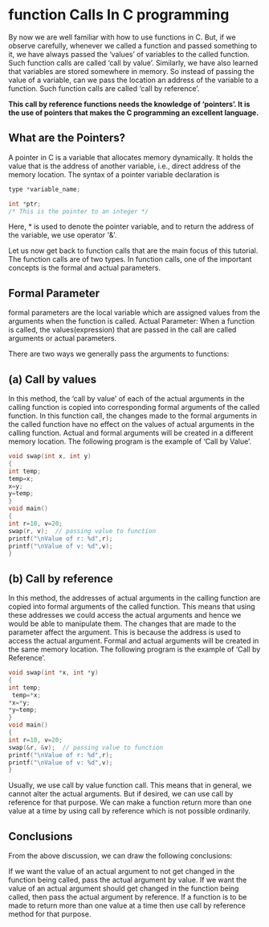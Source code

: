 # function Calls In C programming

By now we are well familiar with how to use functions in C. But, if we observe carefully, whenever we called a function and passed something to it, we have always passed the ‘values’ of variables to the called function. Such function calls are called ‘call by value’. Similarly, we have also learned that variables are stored somewhere in memory. So instead of passing the value of a variable, can we pass the location an address of the variable to a function. Such function calls are called ‘call by reference’.

**This call by reference functions needs the knowledge of ‘pointers’. It is the use of pointers that makes the C programming an excellent language.**

## What are the Pointers?
A pointer in C is a variable that allocates memory dynamically. It holds the value that is the address of another variable, i.e., direct address of the memory location. The syntax of a pointer variable declaration is

``` c
type *variable_name;

int *ptr;
/* This is the pointer to an integer */
```

Here, * is used to denote the pointer variable, and to return the address of the variable, we use operator '&'.

Let us now get back to function calls that are the main focus of this tutorial. The function calls are of two types. In function calls, one of the important concepts is the formal and actual parameters.

## Formal Parameter
formal parameters are the local variable which are assigned values from the arguments when the function is called.
Actual Parameter: When a function is called, the values(expression) that are passed in the call are called arguments or actual parameters. 

There are two ways we generally pass the arguments to functions: 

## (a) Call by values
In this method, the ‘call by value’ of each of the actual arguments in the calling function is copied into corresponding formal arguments of the called function. In this function call, the changes made to the formal arguments in the called function have no effect on the values of actual arguments in the calling function. Actual and formal arguments will be created in a different memory location. The following program is the example of ‘Call by Value’.

``` c
void swap(int x, int y)
{
int temp;
temp=x;
x=y;
y=temp;
}
void main()
{ 
int r=10, v=20; 
swap(r, v);  // passing value to function
printf("\nValue of r: %d",r);
printf("\nValue of v: %d",v);
} 
```

## (b) Call by reference
In this method, the addresses of actual arguments in the calling function are copied into formal arguments of the called function. This means that using these addresses we could access the actual arguments and hence we would be able to manipulate them. The changes that are made to the parameter affect the argument. This is because the address is used to access the actual argument. Formal and actual arguments will be created in the same memory location. The following program is the example of ‘Call by Reference’.
``` c
void swap(int *x, int *y)
{
int temp;
 temp=*x;
*x=*y;
*y=temp;
}
void main()
{ 
int r=10, v=20; 
swap(&r, &v);  // passing value to function
printf("\nValue of r: %d",r);
printf("\nValue of v: %d",v);
}
```

Usually, we use call by value function call. This means that in general, we cannot alter the actual arguments. But if desired, we can use call by reference for that purpose. We can make a function return more than one value at a time by using call by reference which is not possible ordinarily.

## Conclusions
From the above discussion, we can draw the following conclusions:

If we want the value of an actual argument to not get changed in the function being called, pass the actual argument by value.
If we want the value of an actual argument should get changed in the function being called, then pass the actual argument by reference. 
If a function is to be made to return more than one value at a time then use call by reference method for that purpose.
